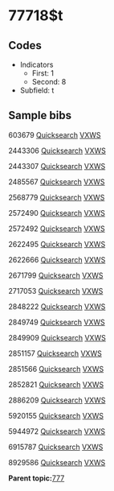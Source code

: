 # 77718$t

## Codes

-   Indicators
    -   First: 1
    -   Second: 8
-   Subfield: t

## Sample bibs

603679 [Quicksearch](https://search.library.yale.edu/catalog/603679) [VXWS](http://prodorbis.library.yale.edu:7014/vxws/GetHoldingsService?bibId=603679)

2443306 [Quicksearch](https://search.library.yale.edu/catalog/2443306) [VXWS](http://prodorbis.library.yale.edu:7014/vxws/GetHoldingsService?bibId=2443306)

2443307 [Quicksearch](https://search.library.yale.edu/catalog/2443307) [VXWS](http://prodorbis.library.yale.edu:7014/vxws/GetHoldingsService?bibId=2443307)

2485567 [Quicksearch](https://search.library.yale.edu/catalog/2485567) [VXWS](http://prodorbis.library.yale.edu:7014/vxws/GetHoldingsService?bibId=2485567)

2568779 [Quicksearch](https://search.library.yale.edu/catalog/2568779) [VXWS](http://prodorbis.library.yale.edu:7014/vxws/GetHoldingsService?bibId=2568779)

2572490 [Quicksearch](https://search.library.yale.edu/catalog/2572490) [VXWS](http://prodorbis.library.yale.edu:7014/vxws/GetHoldingsService?bibId=2572490)

2572492 [Quicksearch](https://search.library.yale.edu/catalog/2572492) [VXWS](http://prodorbis.library.yale.edu:7014/vxws/GetHoldingsService?bibId=2572492)

2622495 [Quicksearch](https://search.library.yale.edu/catalog/2622495) [VXWS](http://prodorbis.library.yale.edu:7014/vxws/GetHoldingsService?bibId=2622495)

2622666 [Quicksearch](https://search.library.yale.edu/catalog/2622666) [VXWS](http://prodorbis.library.yale.edu:7014/vxws/GetHoldingsService?bibId=2622666)

2671799 [Quicksearch](https://search.library.yale.edu/catalog/2671799) [VXWS](http://prodorbis.library.yale.edu:7014/vxws/GetHoldingsService?bibId=2671799)

2717053 [Quicksearch](https://search.library.yale.edu/catalog/2717053) [VXWS](http://prodorbis.library.yale.edu:7014/vxws/GetHoldingsService?bibId=2717053)

2848222 [Quicksearch](https://search.library.yale.edu/catalog/2848222) [VXWS](http://prodorbis.library.yale.edu:7014/vxws/GetHoldingsService?bibId=2848222)

2849749 [Quicksearch](https://search.library.yale.edu/catalog/2849749) [VXWS](http://prodorbis.library.yale.edu:7014/vxws/GetHoldingsService?bibId=2849749)

2849909 [Quicksearch](https://search.library.yale.edu/catalog/2849909) [VXWS](http://prodorbis.library.yale.edu:7014/vxws/GetHoldingsService?bibId=2849909)

2851157 [Quicksearch](https://search.library.yale.edu/catalog/2851157) [VXWS](http://prodorbis.library.yale.edu:7014/vxws/GetHoldingsService?bibId=2851157)

2851566 [Quicksearch](https://search.library.yale.edu/catalog/2851566) [VXWS](http://prodorbis.library.yale.edu:7014/vxws/GetHoldingsService?bibId=2851566)

2852821 [Quicksearch](https://search.library.yale.edu/catalog/2852821) [VXWS](http://prodorbis.library.yale.edu:7014/vxws/GetHoldingsService?bibId=2852821)

2886209 [Quicksearch](https://search.library.yale.edu/catalog/2886209) [VXWS](http://prodorbis.library.yale.edu:7014/vxws/GetHoldingsService?bibId=2886209)

5920155 [Quicksearch](https://search.library.yale.edu/catalog/5920155) [VXWS](http://prodorbis.library.yale.edu:7014/vxws/GetHoldingsService?bibId=5920155)

5944972 [Quicksearch](https://search.library.yale.edu/catalog/5944972) [VXWS](http://prodorbis.library.yale.edu:7014/vxws/GetHoldingsService?bibId=5944972)

6915787 [Quicksearch](https://search.library.yale.edu/catalog/6915787) [VXWS](http://prodorbis.library.yale.edu:7014/vxws/GetHoldingsService?bibId=6915787)

8929586 [Quicksearch](https://search.library.yale.edu/catalog/8929586) [VXWS](http://prodorbis.library.yale.edu:7014/vxws/GetHoldingsService?bibId=8929586)

**Parent topic:**[777](../../tags/777/777.md)

